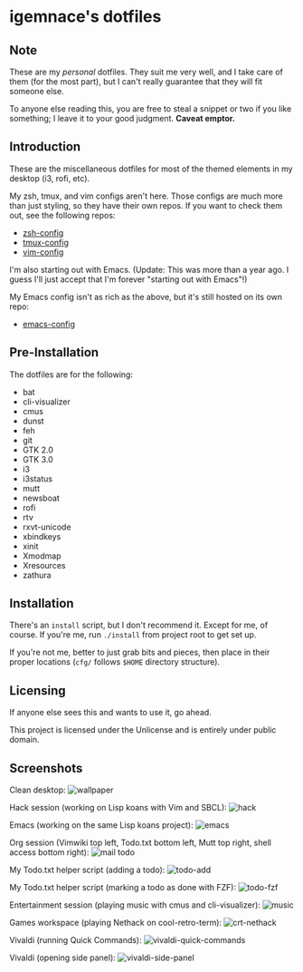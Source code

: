 # igemnace's dotfiles

## Note

These are my *personal* dotfiles. They suit me very well, and I take care of
them (for the most part), but I can't really guarantee that they will fit
someone else.

To anyone else reading this, you are free to steal a snippet or two if you like
something; I leave it to your good judgment. **Caveat emptor.**

## Introduction

These are the miscellaneous dotfiles for most of the themed elements in my
desktop (i3, rofi, etc).

My zsh, tmux, and vim configs aren't here. Those configs are much more than just
styling, so they have their own repos. If you want to check them out, see the
following repos:

- [zsh-config](https://github.com/igemnace/zsh-config)
- [tmux-config](https://github.com/igemnace/tmux-config)
- [vim-config](https://github.com/igemnace/vim-config)

I'm also starting out with Emacs. (Update: This was more than a year ago.  I
guess I'll just accept that I'm forever "starting out with Emacs"!)

My Emacs config isn't as rich as the above, but it's still hosted on its own
repo:

- [emacs-config](https://github.com/igemnace/emacs-config)

## Pre-Installation

The dotfiles are for the following:

- bat
- cli-visualizer
- cmus
- dunst
- feh
- git
- GTK 2.0
- GTK 3.0
- i3
- i3status
- mutt
- newsboat
- rofi
- rtv
- rxvt-unicode
- xbindkeys
- xinit
- Xmodmap
- Xresources
- zathura

## Installation

There's an `install` script, but I don't recommend it. Except for me, of course.
If you're me, run `./install` from project root to get set up.

If you're not me, better to just grab bits and pieces, then place in their
proper locations (`cfg/` follows `$HOME` directory structure).

## Licensing

If anyone else sees this and wants to use it, go ahead.

This project is licensed under the Unlicense and is entirely under public
domain.

## Screenshots

Clean desktop:
![wallpaper](https://user-images.githubusercontent.com/22214206/30312744-63cfe37c-97cd-11e7-8a8c-4951465b8994.png)

Hack session (working on Lisp koans with Vim and SBCL):
![hack](https://user-images.githubusercontent.com/22214206/30312735-6392309a-97cd-11e7-9a79-a93b06223ac2.png)

Emacs (working on the same Lisp koans project):
![emacs](https://user-images.githubusercontent.com/22214206/30312734-63920a48-97cd-11e7-845d-26b498e83ce0.png)

Org session (Vimwiki top left, Todo.txt bottom left, Mutt top right, shell
access bottom right):
![mail todo](https://user-images.githubusercontent.com/22214206/30312738-6394ca58-97cd-11e7-8b19-47e4ec83a775.png)

My Todo.txt helper script (adding a todo):
![todo-add](https://user-images.githubusercontent.com/22214206/30312743-63cb43bc-97cd-11e7-8106-ca5696eefae8.png)

My Todo.txt helper script (marking a todo as done with FZF):
![todo-fzf](https://user-images.githubusercontent.com/22214206/30312742-63ca4520-97cd-11e7-8d1c-e8bbf31ff9a7.png)

Entertainment session (playing music with cmus and cli-visualizer):
![music](https://user-images.githubusercontent.com/22214206/30312739-63a6c7bc-97cd-11e7-9980-03b773a78dbe.png)

Games workspace (playing Nethack on cool-retro-term):
![crt-nethack](https://user-images.githubusercontent.com/22214206/30312736-63929dc8-97cd-11e7-8129-adf3b95e514f.png)

Vivaldi (running Quick Commands):
![vivaldi-quick-commands](https://user-images.githubusercontent.com/22214206/30312741-63c9fdfe-97cd-11e7-9390-86747399c1dc.png)

Vivaldi (opening side panel):
![vivaldi-side-panel](https://user-images.githubusercontent.com/22214206/30312740-63c9bd1c-97cd-11e7-82b1-871a0ad34b95.png)
